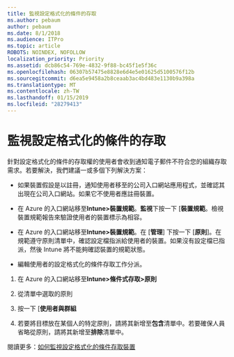 ```yaml
---
title: 監視設定格式化的條件的存取
ms.author: pebaum
author: pebaum
ms.date: 8/1/2018
ms.audience: ITPro
ms.topic: article
ROBOTS: NOINDEX, NOFOLLOW
localization_priority: Priority
ms.assetid: dcb86c54-769e-4832-9f88-bc45f1e5f36c
ms.openlocfilehash: 06307b57475e8828e6d4e5e01625d5100576f12b
ms.sourcegitcommit: d6ea5e9458a2b8ceaab3ac4bd483e1130b9a398a
ms.translationtype: MT
ms.contentlocale: zh-TW
ms.lasthandoff: 01/15/2019
ms.locfileid: "28279413"
---
```

# <a name="monitoring-conditional-access"></a>監視設定格式化的條件的存取

針對設定格式化的條件的存取權的使用者會收到通知電子郵件不符合您的組織存取需求。若要解決，我們建議一或多個下列解決方案：
  
- 如果裝置假設是以註冊，通知使用者移至的公司入口網站應用程式，並確認其出現在公司入口網站。如果它不使用者應註冊裝置。
    
- 在 Azure 的入口網站移至**Intune\>裝置規範**。**監視**下按一下 [**裝置規範**。檢視裝置規範報告來驗證使用者的裝置標示為相容。 
    
- 在 Azure 的入口網站移至**Intune\>裝置規範**。在 [**管理**] 下按一下 [**原則**]。在規範遵守原則清單中，確認設定檔指派給使用者的裝置。如果沒有設定檔已指派，然後 Intune 將不能夠確認裝置的規範狀態。 
    
- 編輯使用者的設定格式化的條件存取工作分派。
    
1. 在 Azure 的入口網站移至**Intune\>條件式存取\>原則**
    
2. 從清單中選取的原則
    
3. 按一下 [**使用者與群組**
    
4. 若要將目標放在某個人的特定原則，請將其新增至**包含**清單中。若要確保人員省略從原則，請將其新增至**排除**清單中。 
    
閱讀更多：[如何監視設定格式化的條件存取裝置](https://docs.microsoft.com/en-us/intune/conditional-access-exchange-monitor)
  

